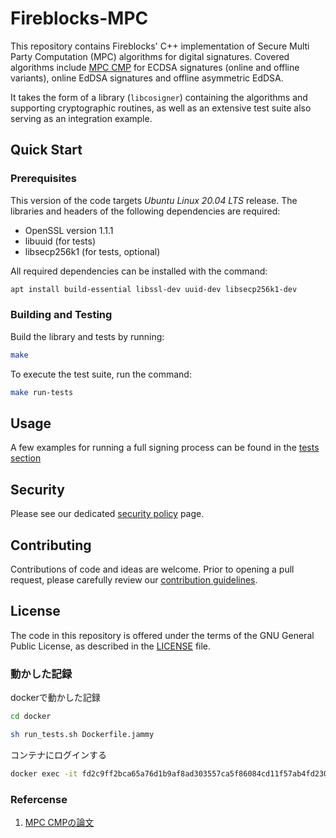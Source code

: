 # Fireblocks-MPC

This repository contains Fireblocks' C++ implementation of Secure Multi Party Computation (MPC) algorithms for digital signatures. Covered algorithms include [MPC CMP](https://eprint.iacr.org/2020/492) for ECDSA signatures (online and offline variants), online EdDSA signatures and offline asymmetric EdDSA.

It takes the form of a library (`libcosigner`) containing the algorithms and supporting cryptographic routines, as well as an extensive test suite also serving as an integration example.

## Quick Start

### Prerequisites

This version of the code targets *Ubuntu Linux 20.04 LTS* release.
The libraries and headers of the following dependencies are required:

* OpenSSL version 1.1.1
* libuuid (for tests)
* libsecp256k1 (for tests, optional)

All required dependencies can be installed with the command:
```sh
apt install build-essential libssl-dev uuid-dev libsecp256k1-dev
```

### Building and Testing

Build the library and tests by running:
```sh
make
```

To execute the test suite, run the command:
```sh
make run-tests
```

## Usage

A few examples for running a full signing process can be found in the [tests section](https://github.com/fireblocks/mpc-lib/tree/main/test/cosigner)

## Security

Please see our dedicated [security policy](SECURITY.md) page.

## Contributing

Contributions of code and ideas are welcome. Prior to opening a pull request, please carefully review our [contribution guidelines](CONTRIBUTING.md).

## License

The code in this repository is offered under the terms of the GNU General Public License, as described in the [LICENSE](LICENSE) file.

### 動かした記録

dockerで動かした記録

```bash
cd docker
```

```bash
sh run_tests.sh Dockerfile.jammy
```

コンテナにログインする

```bash
docker exec -it fd2c9ff2bca65a76d1b9af8ad303557ca5f86084cd11f57ab4fd230d3ef94670 /bin/bash
```

### Refercense
1. [MPC CMPの論文](https://eprint.iacr.org/2020/492.pdf)